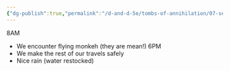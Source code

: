 ```yaml
---
{"dg-publish":true,"permalink":"/d-and-d-5e/tombs-of-annihilation/07-session-notes/session-5/y5-m3-d16/","noteIcon":"","created":"2025-08-13T21:41:51.045-05:00","updated":"2025-08-27T19:10:28.931-05:00"}
---
```


8AM
- We encounter flying monkeh (they are mean!)
6PM
- We make the rest of our travels safely
- Nice rain (water restocked)

